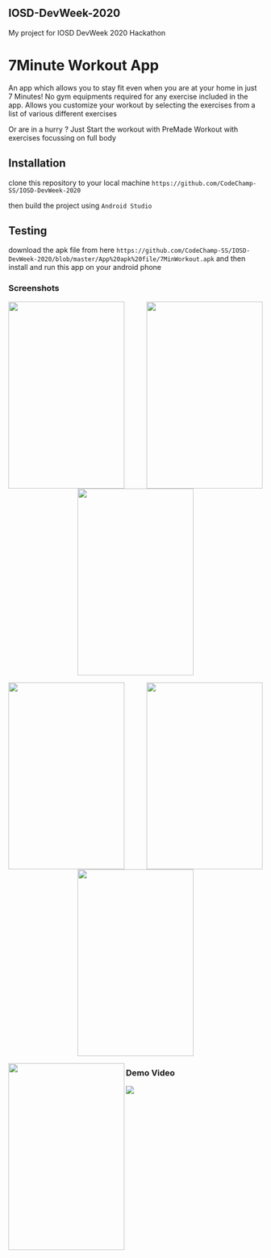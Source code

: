 ## IOSD-DevWeek-2020 
My project for IOSD DevWeek 2020 Hackathon
# 7Minute Workout App

An app which allows you to stay fit even when you are at your home in just 7 Minutes!
No gym equipments required for any exercise included in the app.
Allows you customize your workout by selecting the exercises from a list of various different exercises


Or are in a hurry ? Just Start the workout with PreMade Workout with exercises focussing on full body

## Installation

clone this repository to your local machine `https://github.com/CodeChamp-SS/IOSD-DevWeek-2020`

then build the project using `Android Studio`

## Testing

download the apk file from here `https://github.com/CodeChamp-SS/IOSD-DevWeek-2020/blob/master/App%20apk%20file/7MinWorkout.apk`
and then install and run this app on your android phone


### Screenshots


<img align="left" width="230" height="370" src="https://user-images.githubusercontent.com/52480794/88896935-28bb0b80-d268-11ea-8a5a-afb559f6671e.png"> <img align="right" width="230" height="370" src="https://user-images.githubusercontent.com/52480794/88897113-6750c600-d268-11ea-9554-7d3734bfeedc.png">

<p align="center">
  <img width="230" height="370" src="https://user-images.githubusercontent.com/52480794/88897049-50aa6f00-d268-11ea-94a2-20bc1a22a9de.png">
</p>

<img align="left" width="230" height="370" src="https://user-images.githubusercontent.com/52480794/88897221-92d3b080-d268-11ea-90d6-f333f60ee17a.png"> <img align="right" width="230" height="370" src="https://user-images.githubusercontent.com/52480794/88897279-a717ad80-d268-11ea-9baf-e27523704b6b.png">

<p align="center">
  <img width="230" height="370" src="https://user-images.githubusercontent.com/52480794/88897269-a4b55380-d268-11ea-947d-544f692565e6.png">
</p>

<img align="left" width="230" height="370" src="https://user-images.githubusercontent.com/52480794/88897283-a848da80-d268-11ea-9859-ab8a594c2073.png">


### Demo Video

[![](http://img.youtube.com/vi/bFXaphct-lI/0.jpg)](http://www.youtube.com/watch?v=bFXaphct-lI "App Demo Video")

